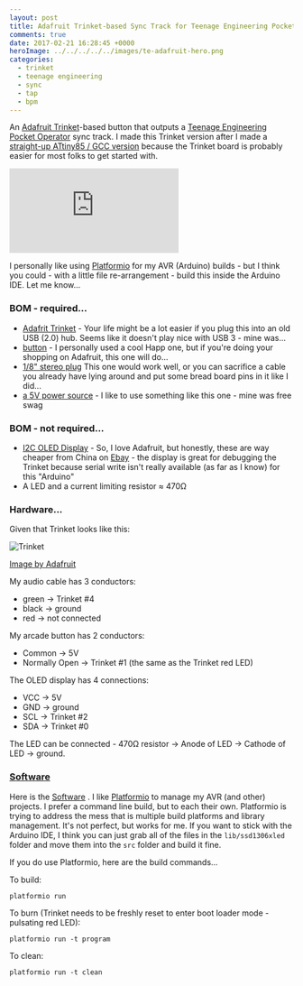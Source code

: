 ```yaml
---
layout: post
title: Adafruit Trinket-based Sync Track for Teenage Engineering Pocket Operators
comments: true
date: 2017-02-21 16:28:45 +0000
heroImage: ../../../../../images/te-adafruit-hero.png
categories:
  - trinket
  - teenage engineering
  - sync
  - tap
  - bpm
---
```


An [Adafruit Trinket](https://www.adafruit.com/products/1501)-based button that outputs a [Teenage Engineering Pocket Operator](https://teenageengineering.com/products/po) sync track. I made this Trinket version after I made a [straight-up ATtiny85 / GCC version](http://jaywiggins.com/pocket%20operator/teenage%20engineering/bpm/sync/2016/04/25/teenage-engineering-pocket-operator-tap-sync/) because the Trinket board is probably easier for most folks to get started with.

<iframe src='https://www.youtube.com/embed/PH5dn6jR41Q' frameborder='0' allowfullscreen></iframe>

I personally like using [Platformio](http://platformio.org/) for my AVR (Arduino) builds - but I think you could - with a little file re-arrangement - build this inside the Arduino IDE. Let me know...

### BOM - required...

- [Adafrit Trinket](https://www.adafruit.com/products/1501) - Your life might be a lot easier if you plug this into an old USB (2.0) hub. Seems like it doesn't play nice with USB 3 - mine was...
- [button](https://www.adafruit.com/products/473) - I personally used a cool Happ one, but if you're doing your shopping on Adafruit, this one will do...
- [1/8" stereo plug](https://www.adafruit.com/products/2790) This one would work well, or you can sacrifice a cable you already have lying around and put some bread board pins in it like I did...
- [a 5V power source](https://www.adafruit.com/products/1959) - I like to use something like this one - mine was free swag

### BOM - not required...

- [I2C OLED Display](https://www.adafruit.com/products/938) - So, I love Adafruit, but honestly, these are way cheaper from China on [Ebay](http://www.ebay.com/sch/i.html?_from=R40&_trksid=p2050601.m570.l1313.TR3.TRC1.A0.H0.Xi2c+oled.TRS0&_nkw=i2c+oled&_sacat=0) - the display is great for debugging the Trinket because serial write isn't really available (as far as I know) for this "Arduino"
- A LED and a current limiting resistor ≈ 470Ω

### Hardware...

Given that Trinket looks like this:

![Trinket](https://cdn-learn.adafruit.com/assets/assets/000/025/644/medium640/trinket5.png)

<div class="attribution"><a href="https://learn.adafruit.com/assets/25645">Image by Adafruit</a></div>

My audio cable has 3 conductors:

- green -> Trinket #4
- black -> ground
- red -> not connected

My arcade button has 2 conductors:

- Common -> 5V
- Normally Open -> Trinket #1 (the same as the Trinket red LED)

The OLED display has 4 connections:

- VCC -> 5V
- GND -> ground
- SCL -> Trinket #2
- SDA -> Trinket #0

The LED can be connected - 470Ω resistor -> Anode of LED -> Cathode of LED -> ground.

### [Software](https://github.com/funkfinger/trinket-tap-bpm-for-pocket-operator)

Here is the [Software](https://github.com/funkfinger/trinket-tap-bpm-for-pocket-operator)
. I like [Platformio](http://platformio.org/) to manage my AVR (and other) projects. I prefer a command line build, but to each their own. Platformio is trying to address the mess that is multiple build platforms and library management. It's not perfect, but works for me. If you want to stick with the Arduino IDE, I think you can just grab all of the files in the `lib/ssd1306xled` folder and move them into the `src` folder and build it fine.

If you do use Platformio, here are the build commands...

To build:

    platformio run

To burn (Trinket needs to be freshly reset to enter boot loader mode - pulsating red LED):

    platformio run -t program

To clean:

    platformio run -t clean
